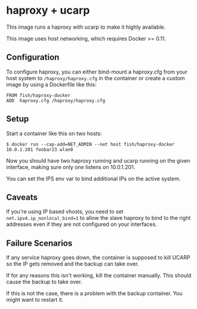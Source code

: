# haproxy + ucarp
This image runs a haproxy with ucarp to make it highly available.

This image uses host networking, which requires Docker >= 0.11.

## Configuration
To configure haproxy, you can either bind-mount a haproxy.cfg from your
host system to `/haproxy/haproxy.cfg` in the container or create a custom
image by using a Dockerfile like this:

    FROM fish/haproxy-docker
    ADD  haproxy.cfg /haproxy/haproxy.cfg

## Setup
Start a container like this on two hosts:

    $ docker run --cap-add=NET_ADMIN --net host fish/haproxy-docker 10.0.1.201 foobar23 wlan0

Now you should have two haproxy running and ucarp running on
the given interface, making sure only one listens on 10.0.1.201.

You can set the IPS env var to bind additional IPs on the active system.

## Caveats
If you're using IP based vhosts, you need to set
`net.ipv4.ip_nonlocal_bind=1` to allow the slave haproxy to bind to the
right addresses even if they are not configured on your interfaces.

## Failure Scenarios
If any service haproxy goes down, the container is supposed to kill
UCARP so the IP gets removed and the backup can take over.

If for any reasons this isn't working, kill the container manually.
This should cause the backup to take over.

If this is not the case, there is a problem with the backup container.
You might want to restart it.
